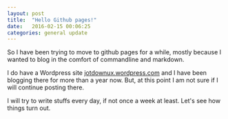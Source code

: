 ```yaml
---
layout: post
title:  "Hello Github pages!"
date:   2016-02-15 00:06:25
categories: general update
---
```


So I have been trying to move to github pages for a while, mostly because I wanted to blog in the comfort of commandline and markdown.

I do have a Wordpress site [jotdownux.wordpress.com](http://jotdownux.wordpress.com) and I have been blogging there for more than a year now. But, at this point I am not sure if I will continue posting there.

I will try to write stuffs every day, if not once a week at least. Let's see how things turn out.
